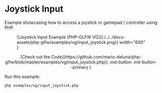 # Joystick Input

Example showcasing how to access a joystick or gamepad / controller using PHP.

<figure markdown>
![Joystick Input Example (PHP-GLFW VG)](./../../docs-assets/php-glfw/examples/vg/input_joystick.png){ width="600" }
</figure>

<div style="text-align: center;" markdown>
[Check out the Code](https://github.com/mario-deluna/php-glfw/blob/master/examples/vg/input_joystick.php){ .md-button .md-button--primary }
</div>

Run this example:

```
php examples/vg/input_joystick.php
```



